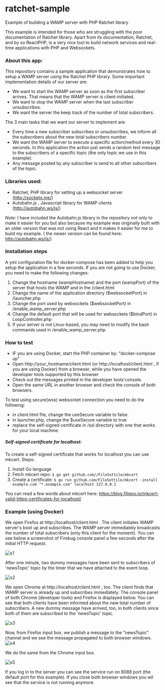 # ratchet-sample
Example of building a WAMP server with PHP Ratchet library

This example is intended for those who are struggling with the poor documentation of Ratchet library. Apart from its documentation, Ratchet, and by so ReactPHP, is a very nice tool to build network services and real-time applications with PHP and Websockets.

### About this app:

This repository contains a sample application that demonstrates how to setup a WAMP server using the Ratchet PHP library. Some important implementation details of our server are: 

* We want to start the WAMP server as soon as the first subscriber arrives. That means that the WAMP server is client-initiated.
* We want to stop the WAMP server when the last subscriber unsubscribes.
* We want the server the keep track of the number of total subscribers.

The 3 main tasks that we want our server to implement are:

* Every time a new subscriber subscribes or unsubscribes, we inform all the subscribers about the new total subscribers number.
* We want the WAMP server to execute a specific action/method every 30 seconds. In this application the action just sends a random text message to the subscribers of a specific topic (the only topic we use in this example).
* Any message posted by any subscriber is send to all other subscribers of the topic.


### Libraries used:

* Ratchet, PHP library for setting up a websocket server (http://socketo.me/) 
* Autobahn.js , Javascript library for WAMP clients (http://autobahn.ws/js/)

_Note_: I have included the Autobahn.js library in the repository not only to make it easier for you but also because my example was originally built with an older version that was not using React and it makes it easier for me to build my example. ( the newer version can be found here: http://autobahn.ws/js/)


### Installation steps

A yml configuration file for docker-compose has been added to help you setup the application in a few seconds. If you are not going to use Docker, you need to make the following changes:

1) Change the hostname (wampHostname) and the port (wampPort) of the server that hosts the WAMP and in the /client.html 
2) Change the name of the application directory ($websocketPort) in  /launcher.php
3) Change the port used by websockets ($websocketPort) in /enable_wamp_server.php
4) Change the default port that will be used for websockets ($bindPort)  in LoopController.php
5) If your server is not Linux-based, you may need to modify the bash commands used in /enable_wamp_server.php


### How to test
	
* IF you are using Docker, start the PHP container by:  "docker-compose up"	
* Open http://your_hostname/client.html  (or http://localhost/client.html , if you are using Docker) from a browser, while you have opened the developer tools supported by this browser 
* Check out the messages printed in the developer tools'console.
* Open the same URL in another browser and check the console of both browsers.

To test using secure(wss) websocket connection you need to do the following:
* in client.html file, change the useSecure variable to false.
* in launcher.php, change the $useSecure variable to true
* replace the self-signed certificate in /ssl directory with one that works for your local machine.

##### Self-signed certificate for localhost:  

To create a self-signed certificate that works for localhost you can use
mkcert. Steps:

1. Install Go language
2. Fetch mkcert repo: 
`$ go get github.com//FiloSottile/mkcert`
3. Create a certificate: 
`$ go run github.com/FiloSottile/mkcert -install example.com "*.example.com" localhost 127.0.0.1`

You can read a few words about mkcert here: https://blog.filippo.io/mkcert-valid-https-certificates-for-localhost/ 

### Example (using Docker)

We open Firefox at http://localhost/client.html . The client initiates WAMP server's boot up and subscribes. The WAMP server immediately broadcasts the number of total subscribers (only this client for the moment). You can see below a screenshot of Firebug console panel a few seconds after the initial HTTP request. 

![s1](https://user-images.githubusercontent.com/5471589/58316463-e56b3e80-7e13-11e9-9024-61011b48d11c.png)

After one minute, two dummy messages have been sent to subscribers of 'newsTopic' topic by the timer that we have attached to the event loop.

![s2](https://user-images.githubusercontent.com/5471589/58316477-f0be6a00-7e13-11e9-9304-320c9daa5c7c.png)

We open Chrome at http://localhost/client.html , too. The client finds that WAMP server is already up and subscribes immediately. The console panel of both Chrome (developer tools) and Firefox is displayed below. You can see that both clients have been informed about the new total number of subscribers. A new dummy message have arrived, too, in both clients since both of them are subscribed to the 'newsTopic' topic. 

![s3](https://user-images.githubusercontent.com/5471589/58316489-f5831e00-7e13-11e9-8149-834a2904ae8e.png)

Now, from Firefox input box, we publish a message to the "newsTopic" channel and we see the message propagated to both browser windows.
![s4](https://user-images.githubusercontent.com/5471589/58316504-fae06880-7e13-11e9-8f96-b24baa130a03.png)

We do the same from the Chrome input box.

![s5](https://user-images.githubusercontent.com/5471589/58316519-016ee000-7e14-11e9-9633-9dcfc20339cc.png)

If you log in to the server you can see the service run on 8088 port (the default port for this example). If you close both browser windows you wil see that the service is not running anymore.
